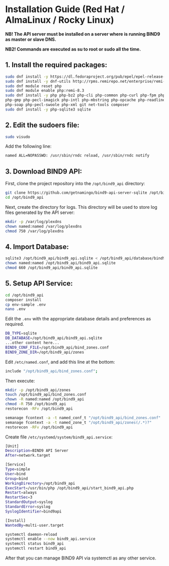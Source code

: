 # Installation Guide (Red Hat / AlmaLinux / Rocky Linux)

**NB! The API server must be installed on a server where is running BIND9 as master or slave DNS.**

**NB2! Commands are executed as su to root or sudo all the time.**

## 1. Install the required packages:

```bash
sudo dnf install -y https://dl.fedoraproject.org/pub/epel/epel-release-latest-8.noarch.rpm
sudo dnf install -y dnf-utils http://rpms.remirepo.net/enterprise/remi-release-8.rpm 
sudo dnf module reset php
sudo dnf module enable php:remi-8.3
sudo dnf install -y php php-bz2 php-cli php-common php-curl php-fpm php-gd \
php-gmp php-pecl-imagick php-intl php-mbstring php-opcache php-readline \
php-soap php-pecl-swoole php-xml git net-tools composer
sudo dnf install -y php-sqlite3 sqlite
```

## 2. Edit the sudoers file:

```bash
sudo visudo
```

Add the following line:

```bash
named ALL=NOPASSWD: /usr/sbin/rndc reload, /usr/sbin/rndc notify
```

## 3. Download BIND9 API:

First, clone the project repository into the `/opt/bind9_api` directory:

```bash
git clone https://github.com/getnamingo/bind9-api-server-sqlite /opt/bind9_api
cd /opt/bind9_api
```

Next, create the directory for logs. This directory will be used to store log files generated by the API server:

```bash
mkdir -p /var/log/plexdns
chown named:named /var/log/plexdns
chmod 750 /var/log/plexdns
```

## 4. Import Database:

```bash
sqlite3 /opt/bind9_api/bind9_api.sqlite < /opt/bind9_api/database/bind9_api.sql
chown named:named /opt/bind9_api/bind9_api.sqlite
chmod 660 /opt/bind9_api/bind9_api.sqlite
```

## 5. Setup API Service:

```bash
cd /opt/bind9_api
composer install
cp env-sample .env
nano .env
```

Edit the `.env` with the appropriate database details and preferences as required.

```bash
DB_TYPE=sqlite
DB_DATABASE=/opt/bind9_api/bind9_api.sqlite
...other content here...
BIND9_CONF_FILE=/opt/bind9_api/bind_zones.conf
BIND9_ZONE_DIR=/opt/bind9_api/zones
```

Edit `/etc/named.conf`, and add this line at the bottom:

```bash
include "/opt/bind9_api/bind_zones.conf";
```

Then execute:

```bash
mkdir -p /opt/bind9_api/zones
touch /opt/bind9_api/bind_zones.conf
chown -R named:named /opt/bind9_api
chmod -R 750 /opt/bind9_api
restorecon -RFv /opt/bind9_api

semanage fcontext -a -t named_conf_t "/opt/bind9_api/bind_zones.conf"
semanage fcontext -a -t named_zone_t "/opt/bind9_api/zones(/.*)?"
restorecon -RFv /opt/bind9_api
```

Create file `/etc/systemd/system/bind9_api.service`:

```bash
[Unit]
Description=BIND9 API Server
After=network.target

[Service]
Type=simple
User=bind
Group=bind
WorkingDirectory=/opt/bind9_api
ExecStart=/usr/bin/php /opt/bind9_api/start_bind9_api.php
Restart=always
RestartSec=3
StandardOutput=syslog
StandardError=syslog
SyslogIdentifier=bind9api

[Install]
WantedBy=multi-user.target
```

```bash
systemctl daemon-reload
systemctl enable --now bind9_api.service
systemctl status bind9_api
systemctl restart bind9_api
```

After that you can manage BIND9 API via systemctl as any other service.